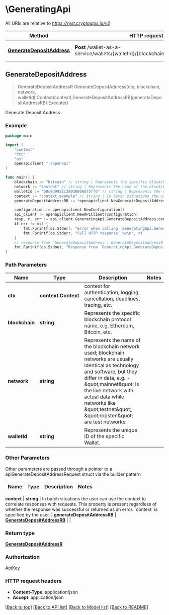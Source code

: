 # \GeneratingApi

All URIs are relative to *https://rest.cryptoapis.io/v2*

Method | HTTP request | Description
------------- | ------------- | -------------
[**GenerateDepositAddress**](GeneratingApi.md#GenerateDepositAddress) | **Post** /wallet-as-a-service/wallets/{walletId}/{blockchain}/{network}/addresses | Generate Deposit Address



## GenerateDepositAddress

> GenerateDepositAddressR GenerateDepositAddress(ctx, blockchain, network, walletId).Context(context).GenerateDepositAddressRB(generateDepositAddressRB).Execute()

Generate Deposit Address



### Example

```go
package main

import (
    "context"
    "fmt"
    "os"
    openapiclient "./openapi"
)

func main() {
    blockchain := "bitcoin" // string | Represents the specific blockchain protocol name, e.g. Ethereum, Bitcoin, etc.
    network := "testnet" // string | Represents the name of the blockchain network used; blockchain networks are usually identical as technology and software, but they differ in data, e.g. - \"mainnet\" is the live network with actual data while networks like \"testnet\", \"ropsten\" are test networks.
    walletId := "60c9d9921c38030006675ff6" // string | Represents the unique ID of the specific Wallet.
    context := "context_example" // string | In batch situations the user can use the context to correlate responses with requests. This property is present regardless of whether the response was successful or returned as an error. `context` is specified by the user. (optional)
    generateDepositAddressRB := *openapiclient.NewGenerateDepositAddressRB(*openapiclient.NewGenerateDepositAddressRBData(*openapiclient.NewGenerateDepositAddressRBDataItem("yourLabelStringHere"))) // GenerateDepositAddressRB |  (optional)

    configuration := openapiclient.NewConfiguration()
    api_client := openapiclient.NewAPIClient(configuration)
    resp, r, err := api_client.GeneratingApi.GenerateDepositAddress(context.Background(), blockchain, network, walletId).Context(context).GenerateDepositAddressRB(generateDepositAddressRB).Execute()
    if err != nil {
        fmt.Fprintf(os.Stderr, "Error when calling `GeneratingApi.GenerateDepositAddress``: %v\n", err)
        fmt.Fprintf(os.Stderr, "Full HTTP response: %v\n", r)
    }
    // response from `GenerateDepositAddress`: GenerateDepositAddressR
    fmt.Fprintf(os.Stdout, "Response from `GeneratingApi.GenerateDepositAddress`: %v\n", resp)
}
```

### Path Parameters


Name | Type | Description  | Notes
------------- | ------------- | ------------- | -------------
**ctx** | **context.Context** | context for authentication, logging, cancellation, deadlines, tracing, etc.
**blockchain** | **string** | Represents the specific blockchain protocol name, e.g. Ethereum, Bitcoin, etc. | 
**network** | **string** | Represents the name of the blockchain network used; blockchain networks are usually identical as technology and software, but they differ in data, e.g. - \&quot;mainnet\&quot; is the live network with actual data while networks like \&quot;testnet\&quot;, \&quot;ropsten\&quot; are test networks. | 
**walletId** | **string** | Represents the unique ID of the specific Wallet. | 

### Other Parameters

Other parameters are passed through a pointer to a apiGenerateDepositAddressRequest struct via the builder pattern


Name | Type | Description  | Notes
------------- | ------------- | ------------- | -------------



 **context** | **string** | In batch situations the user can use the context to correlate responses with requests. This property is present regardless of whether the response was successful or returned as an error. &#x60;context&#x60; is specified by the user. | 
 **generateDepositAddressRB** | [**GenerateDepositAddressRB**](GenerateDepositAddressRB.md) |  | 

### Return type

[**GenerateDepositAddressR**](GenerateDepositAddressR.md)

### Authorization

[ApiKey](../README.md#ApiKey)

### HTTP request headers

- **Content-Type**: application/json
- **Accept**: application/json

[[Back to top]](#) [[Back to API list]](../README.md#documentation-for-api-endpoints)
[[Back to Model list]](../README.md#documentation-for-models)
[[Back to README]](../README.md)

